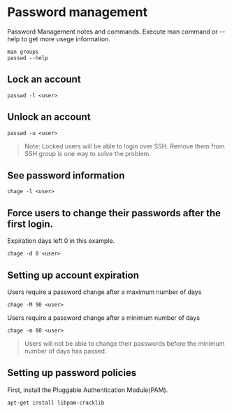 # Password management

Password Management notes and commands. Execute man command or --help to get more usege information.

    man groups
    passwd --help

 ## Lock an account

    passwd -l <user>

## Unlock an account

    passwd -u <user>

> Note: Locked users will be able to login over SSH. Remove them from SSH group is one way to solve the problem.

## See password information

    chage -l <user>

## Force users to change their passwords after the first login. 

Expiration days left 0 in this example.

    chage -d 0 <user>

## Setting up account expiration

Users require a password change after a maximum number of days

    chage -M 90 <user>

Users require a password change after a minimum number of days

    chage -m 80 <user>


> Users will not be able to change their passwords before the minimum number of days has passed.

## Setting up password policies

First, install the Pluggable Authentication Module(PAM).

    apt-get install libpam-cracklib


